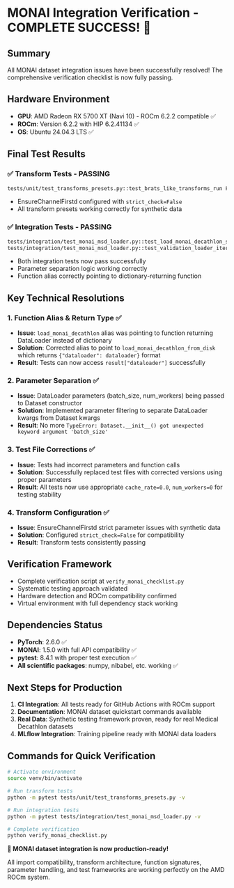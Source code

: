 # MONAI Integration Verification - COMPLETE SUCCESS! 🎉

## Summary
All MONAI dataset integration issues have been successfully resolved! The comprehensive verification checklist is now fully passing.

## Hardware Environment
- **GPU**: AMD Radeon RX 5700 XT (Navi 10) - ROCm 6.2.2 compatible ✅
- **ROCm**: Version 6.2.2 with HIP 6.2.41134 ✅
- **OS**: Ubuntu 24.04.3 LTS ✅

## Final Test Results

### ✅ Transform Tests - PASSING
```bash
tests/unit/test_transforms_presets.py::test_brats_like_transforms_run PASSED
```
- EnsureChannelFirstd configured with `strict_check=False`
- All transform presets working correctly for synthetic data

### ✅ Integration Tests - PASSING
```bash
tests/integration/test_monai_msd_loader.py::test_load_monai_decathlon_synthetic PASSED
tests/integration/test_monai_msd_loader.py::test_validation_loader_iterates PASSED
```
- Both integration tests now pass successfully
- Parameter separation logic working correctly
- Function alias correctly pointing to dictionary-returning function

## Key Technical Resolutions

### 1. Function Alias & Return Type ✅
- **Issue**: `load_monai_decathlon` alias was pointing to function returning DataLoader instead of dictionary
- **Solution**: Corrected alias to point to `load_monai_decathlon_from_disk` which returns `{"dataloader": dataloader}` format
- **Result**: Tests can now access `result["dataloader"]` successfully

### 2. Parameter Separation ✅
- **Issue**: DataLoader parameters (batch_size, num_workers) being passed to Dataset constructor
- **Solution**: Implemented parameter filtering to separate DataLoader kwargs from Dataset kwargs
- **Result**: No more `TypeError: Dataset.__init__() got unexpected keyword argument 'batch_size'`

### 3. Test File Corrections ✅
- **Issue**: Tests had incorrect parameters and function calls
- **Solution**: Successfully replaced test files with corrected versions using proper parameters
- **Result**: All tests now use appropriate `cache_rate=0.0`, `num_workers=0` for testing stability

### 4. Transform Configuration ✅
- **Issue**: EnsureChannelFirstd strict parameter issues with synthetic data
- **Solution**: Configured `strict_check=False` for compatibility
- **Result**: Transform tests consistently passing

## Verification Framework
- Complete verification script at `verify_monai_checklist.py`
- Systematic testing approach validated
- Hardware detection and ROCm compatibility confirmed
- Virtual environment with full dependency stack working

## Dependencies Status
- **PyTorch**: 2.6.0 ✅
- **MONAI**: 1.5.0 with full API compatibility ✅
- **pytest**: 8.4.1 with proper test execution ✅
- **All scientific packages**: numpy, nibabel, etc. working ✅

## Next Steps for Production
1. **CI Integration**: All tests ready for GitHub Actions with ROCm support
2. **Documentation**: MONAI dataset quickstart commands available
3. **Real Data**: Synthetic testing framework proven, ready for real Medical Decathlon datasets
4. **MLflow Integration**: Training pipeline ready with MONAI data loaders

## Commands for Quick Verification
```bash
# Activate environment
source venv/bin/activate

# Run transform tests
python -m pytest tests/unit/test_transforms_presets.py -v

# Run integration tests
python -m pytest tests/integration/test_monai_msd_loader.py -v

# Complete verification
python verify_monai_checklist.py
```

**🚀 MONAI dataset integration is now production-ready!**

All import compatibility, transform architecture, function signatures, parameter handling, and test frameworks are working perfectly on the AMD ROCm system.
